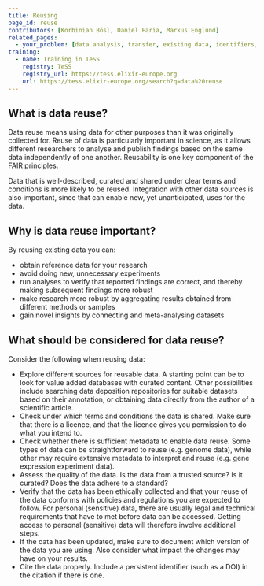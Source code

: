 ```yaml
---
title: Reusing
page_id: reuse
contributors: [Korbinian Bösl, Daniel Faria, Markus Englund]
related_pages: 
  - your_problem: [data analysis, transfer, existing data, identifiers, licensing]
training:
  - name: Training in TeSS
    registry: TeSS
    registry_url: https://tess.elixir-europe.org
    url: https://tess.elixir-europe.org/search?q=data%20reuse
---
```


## What is data reuse?

Data reuse means using data for other purposes than it was originally collected for. Reuse of data is particularly important in science, as it allows different researchers to analyse and publish findings based on the same data independently of one another. Reusability is one key component of the FAIR principles.

Data that is well-described, curated and shared under clear terms and conditions is more likely to be reused. Integration with other data sources is also important, since that can enable new, yet unanticipated, uses for the data.

## Why is data reuse important?

By reusing existing data you can:

* obtain reference data for your research
* avoid doing new, unnecessary experiments
* run analyses to verify that reported findings are correct, and thereby making subsequent findings more robust
* make research more robust by aggregating results obtained from different methods or samples
* gain novel insights by connecting and meta-analysing datasets

## What should be considered for data reuse?

Consider the following when reusing data:

* Explore different sources for reusable data. A starting point can be to look for value added databases with curated content. Other possibilities include searching data deposition repositories for suitable datasets based on their annotation, or obtaining data directly from the author of a scientific article.
* Check under which terms and conditions the data is shared. Make sure that there is a licence, and that the licence gives you permission to do what you intend to.
* Check whether there is sufficient metadata to enable data reuse. Some types of data can be straightforward to reuse (e.g. genome data), while other may require extensive metadata to interpret and reuse (e.g. gene expression experiment data).
* Assess the quality of the data. Is the data from a trusted source? Is it curated? Does the data adhere to a standard?
* Verify that the data has been ethically collected and that your reuse of the data conforms with policies and regulations you are expected to follow. For personal (sensitive) data, there are usually legal and technical requirements that have to met before data can be accessed. Getting access to personal (sensitive) data will therefore involve additional steps.
* If the data has been updated, make sure to document which version of the data you are using. Also consider what impact the changes may have on your results.
* Cite the data properly. Include a persistent identifier (such as a DOI) in the citation if there is one.

